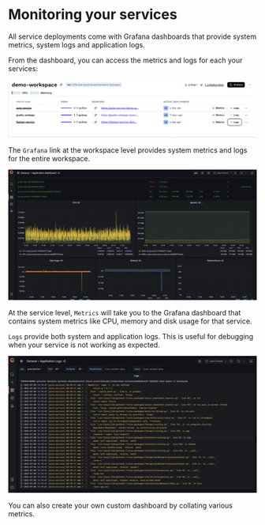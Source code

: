 # Monitoring your services

All service deployments come with Grafana dashboards that provide system metrics, system logs and application logs.

From the dashboard, you can access the metrics and logs for each your services:

![Logs and Metrics](../assets/logs-metrics.png)

The `Grafana` link at the workspace level provides system metrics and logs for the entire workspace.

![Grafana System Metrics](../assets/grafana.png)

At the service level, `Metrics` will take you to the Grafana dashboard that contains system metrics like CPU, memory and disk usage for that service.

`Logs` provide both system and application logs. This is useful for debugging when your service is not working as expected.

![Application Logs](../assets/app-logs.png)

You can also create your own custom dashboard by collating various metrics.